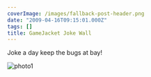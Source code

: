 ```yaml
---
coverImage: /images/fallback-post-header.png
date: "2009-04-16T09:15:01.000Z"
tags: []
title: GameJacket Joke Wall
---
```


Joke a day keep the bugs at bay!

<!-- more -->

![photo1](/wp-content/uploads/2009/04/photo1.jpg "photo1")
